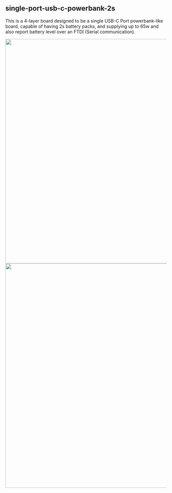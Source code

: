 ## single-port-usb-c-powerbank-2s

This is a 4-layer board designed to be a single USB-C Port powerbank-like board, capable of having 2s battery packs, and supplying up to 65w and also report battery level 
over an FTDI (Serial communication).

<p align='center'>
<img src='https://user-images.githubusercontent.com/16338014/216881986-10af49a8-99d7-4047-870e-c918bf6c204b.png' width='700'>

<img src='https://user-images.githubusercontent.com/16338014/216882013-40ec2971-13d7-4e2f-aa1f-d13dc1d679ed.png' width='700'>

</p>
